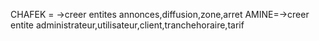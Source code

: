 CHAFEK = ->creer entites annonces,diffusion,zone,arret
AMINE=->creer entite administrateur,utilisateur,client,tranchehoraire,tarif
